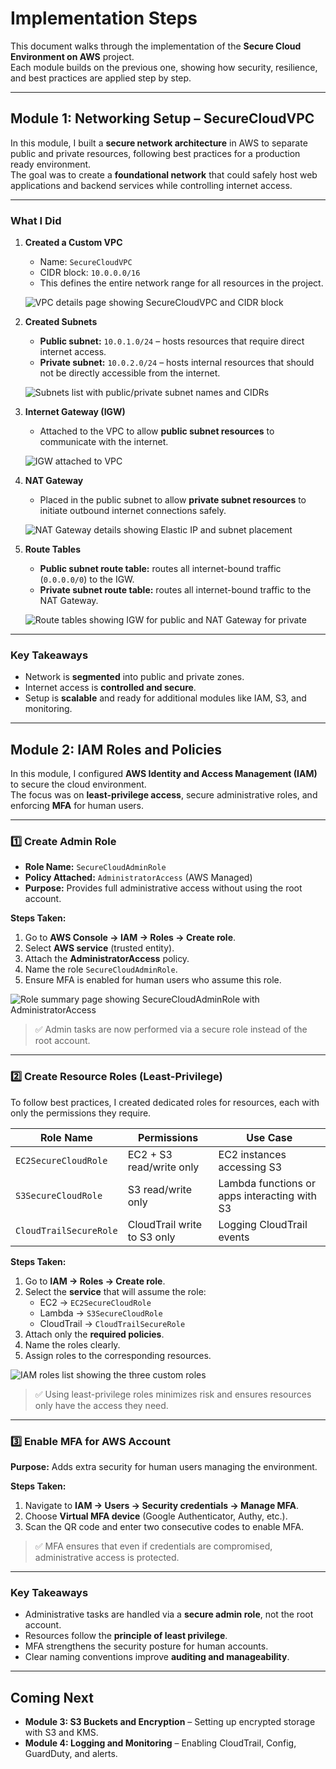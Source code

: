 # Implementation Steps

This document walks through the implementation of the **Secure Cloud Environment on AWS** project.  
Each module builds on the previous one, showing how security, resilience, and best practices are applied step by step.

---

## Module 1: Networking Setup – SecureCloudVPC

In this module, I built a **secure network architecture** in AWS to separate public and private resources, following best practices for a production ready environment.  
The goal was to create a **foundational network** that could safely host web applications and backend services while controlling internet access.

---

### What I Did

1. **Created a Custom VPC**
   - Name: `SecureCloudVPC`
   - CIDR block: `10.0.0.0/16`  
   - This defines the entire network range for all resources in the project.

   ![VPC details page showing `SecureCloudVPC` and CIDR block](diagrams/vpc.png)

2. **Created Subnets**
   - **Public subnet:** `10.0.1.0/24` – hosts resources that require direct internet access.
   - **Private subnet:** `10.0.2.0/24` – hosts internal resources that should not be directly accessible from the internet.

   ![Subnets list with public/private subnet names and CIDRs](diagrams/subnet.png)

3. **Internet Gateway (IGW)**
   - Attached to the VPC to allow **public subnet resources** to communicate with the internet.

   ![IGW attached to VPC](diagrams/igw.png)

4. **NAT Gateway**
   - Placed in the public subnet to allow **private subnet resources** to initiate outbound internet connections safely.

   ![NAT Gateway details showing Elastic IP and subnet placement](diagrams/natgateway.png)

5. **Route Tables**
   - **Public subnet route table:** routes all internet-bound traffic (`0.0.0.0/0`) to the IGW.
   - **Private subnet route table:** routes all internet-bound traffic to the NAT Gateway.

   ![Route tables showing IGW for public and NAT Gateway for private](diagrams/routetable.png)

---

### Key Takeaways

- Network is **segmented** into public and private zones.  
- Internet access is **controlled and secure**.  
- Setup is **scalable** and ready for additional modules like IAM, S3, and monitoring.

---

## Module 2: IAM Roles and Policies

In this module, I configured **AWS Identity and Access Management (IAM)** to secure the cloud environment.  
The focus was on **least-privilege access**, secure administrative roles, and enforcing **MFA** for human users.

---

### 1️⃣ Create Admin Role

- **Role Name:** `SecureCloudAdminRole`  
- **Policy Attached:** `AdministratorAccess` (AWS Managed)  
- **Purpose:** Provides full administrative access without using the root account.  

**Steps Taken:**
1. Go to **AWS Console → IAM → Roles → Create role**.  
2. Select **AWS service** (trusted entity).  
3. Attach the **AdministratorAccess** policy.  
4. Name the role `SecureCloudAdminRole`.  
5. Ensure MFA is enabled for human users who assume this role.

![Role summary page showing `SecureCloudAdminRole` with AdministratorAccess](diagrams/AdministratorAccess.png)

> ✅ Admin tasks are now performed via a secure role instead of the root account.

---

### 2️⃣ Create Resource Roles (Least-Privilege)

To follow best practices, I created dedicated roles for resources, each with only the permissions they require.

| Role Name             | Permissions                  | Use Case                                   |
|-----------------------|-----------------------------|-------------------------------------------|
| `EC2SecureCloudRole`    | EC2 + S3 read/write only     | EC2 instances accessing S3                |
| `S3SecureCloudRole`     | S3 read/write only           | Lambda functions or apps interacting with S3 |
| `CloudTrailSecureRole`  | CloudTrail write to S3 only  | Logging CloudTrail events                  |

**Steps Taken:**
1. Go to **IAM → Roles → Create role**.  
2. Select the **service** that will assume the role:  
   - EC2 → `EC2SecureCloudRole`  
   - Lambda → `S3SecureCloudRole`  
   - CloudTrail → `CloudTrailSecureRole`  
3. Attach only the **required policies**.  
4. Name the roles clearly.  
5. Assign roles to the corresponding resources.  

![IAM roles list showing the three custom roles](diagrams/iamroles.png)

> ✅ Using least-privilege roles minimizes risk and ensures resources only have the access they need.

---

### 3️⃣ Enable MFA for AWS Account

**Purpose:** Adds extra security for human users managing the environment.

**Steps Taken:**
1. Navigate to **IAM → Users → Security credentials → Manage MFA**.  
2. Choose **Virtual MFA device** (Google Authenticator, Authy, etc.).  
3. Scan the QR code and enter two consecutive codes to enable MFA.  


> ✅ MFA ensures that even if credentials are compromised, administrative access is protected.

---

### Key Takeaways

- Administrative tasks are handled via a **secure admin role**, not the root account.  
- Resources follow the **principle of least privilege**.  
- MFA strengthens the security posture for human accounts.  
- Clear naming conventions improve **auditing and manageability**.  

---

## Coming Next

- **Module 3: S3 Buckets and Encryption** – Setting up encrypted storage with S3 and KMS.  
- **Module 4: Logging and Monitoring** – Enabling CloudTrail, Config, GuardDuty, and alerts.

